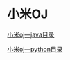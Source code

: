# 小米OJ

[小米oj—java目录](https://github.com/shencang/XiaomiOJTest)

[小米oj—python目录](https://github.com/shencang/pythonPractice/tree/master/%E5%AD%A6%E4%B9%A0%E8%AE%B0%E5%BD%95/%E5%B0%8F%E7%B1%B3oj)